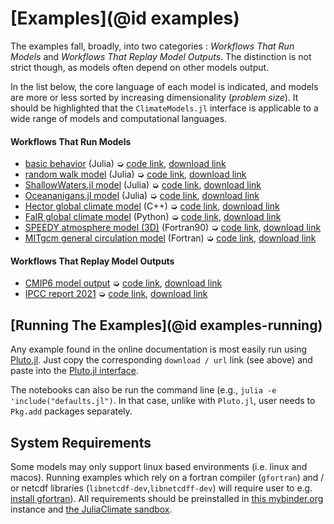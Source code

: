# [Examples](@id examples)

The examples fall, broadly, into two categories : _Workflows That Run Models_ and _Workflows That Replay Model Outputs_. The distinction is not strict though, as models often depend on other models output.

In the list below, the core language of each model is indicated, and models are more or less sorted by increasing dimensionality (_problem size_). It should be highlighted that the `ClimateModels.jl` interface is applicable to a wide range of models and computational languages.

#### Workflows That Run Models

- [basic behavior](defaults.html) (Julia) ➭ [code link](https://raw.githubusercontent.com/gaelforget/ClimateModels.jl/master/examples/defaults.jl), [download link](defaults.jl)
- [random walk model](RandomWalker.html) (Julia) ➭ [code link](https://raw.githubusercontent.com/gaelforget/ClimateModels.jl/master/examples/RandomWalker.jl), [download link](RandomWalker.jl)
- [ShallowWaters.jl model](ShallowWaters.html) (Julia) ➭ [code link](https://raw.githubusercontent.com/gaelforget/ClimateModels.jl/master/examples/ShallowWaters.jl), [download link](ShallowWaters.jl)
- [Oceananigans.jl model](Oceananigans.html) (Julia) ➭ [code link](https://raw.githubusercontent.com/gaelforget/ClimateModels.jl/master/examples/Oceananigans.jl), [download link](Oceananigans.jl)
- [Hector global climate model](Hector.html) (C++) ➭ [code link](https://raw.githubusercontent.com/gaelforget/ClimateModels.jl/master/examples/Hector.jl), [download link](Hector.jl)
- [FaIR global climate model](FaIR.html) (Python) ➭ [code link](https://raw.githubusercontent.com/gaelforget/ClimateModels.jl/master/examples/FaIR.jl), [download link](FaIR.jl)
- [SPEEDY atmosphere model (3D)](Speedy.html) (Fortran90) ➭ [code link](https://raw.githubusercontent.com/gaelforget/ClimateModels.jl/master/examples/Speedy.jl), [download link](Speedy.jl)
- [MITgcm general circulation model](MITgcm.html) (Fortran) ➭ [code link](https://raw.githubusercontent.com/gaelforget/ClimateModels.jl/master/examples/MITgcm.jl), [download link](MITgcm.jl)

#### Workflows That Replay Model Outputs

- [CMIP6 model output](CMIP6.html) ➭ [code link](https://raw.githubusercontent.com/gaelforget/ClimateModels.jl/master/examples/CMIP6.jl), [download link](CMIP6.jl)
- [IPCC report 2021](IPCC.html) ➭ [code link](https://raw.githubusercontent.com/gaelforget/ClimateModels.jl/master/examples/IPCC.jl), [download link](IPCC.jl)

## [Running The Examples](@id examples-running)

Any example found in the online documentation is most easily run using [Pluto.jl](https://github.com/fonsp/Pluto.jl). Just copy the corresponding `download / url` link (see above) and paste into the [Pluto.jl interface](https://github.com/fonsp/Pluto.jl/wiki/🔎-Basic-Commands-in-Pluto).

The notebooks can also be run the command line (e.g., `julia -e 'include("defaults.jl")`. In that case, unlike with `Pluto.jl`, user needs to `Pkg.add` packages separately.

## System Requirements

Some models may only support linux based environments (i.e. linux and macos). Running examples which rely on a fortran compiler (`gfortran`) and / or netcdf libraries (`libnetcdf-dev`,`libnetcdff-dev`) will require user to e.g. [install gfortran](https://fortran-lang.org/learn/os_setup/install_gfortran)). All requirements should be preinstalled in [this mybinder.org](https://mybinder.org/v2/gh/gaelforget/ClimateModels.jl/HEAD?urlpath=lab) instance and [the JuliaClimate sandbox](https://juliaclimate.github.io/GlobalOceanNotebooks/).


